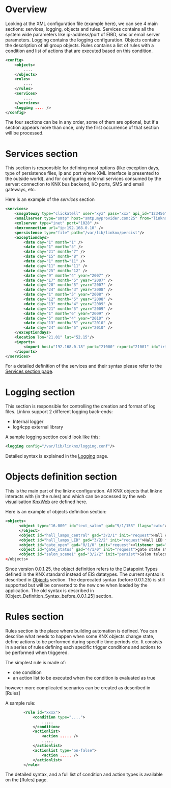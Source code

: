 # Overview
Looking at the XML configuration file (example here), we can see 4 main sections: services, logging, objects and rules. Services contains all the system wide parameters like ip-address/port of EIBD, sms or email server parameters. Logging contains the logging configuration. Objects contains the description of all group objects. Rules contains a list of rules with a condition and list of actions that are executed based on this condition.

```xml
<config>
    <objects>
        ....
    </objects>
    <rules>
        ....
    </rules>
    <services>
        ....
    </services>
    <logging .... />
</config>
```

The four sections can be in any order, some of them are optional, but if a section appears more than once, only the first occurrence of that section will be processed.

# Services section

This section is responsible for defining most options (like exception days, type of persistence files, ip and port where XML interface is presented to the outside world), and for configuring external services consumed by the server: connection to KNX bus backend, I/O ports, SMS and email gateways, etc.

Here is an example of the _services_ section

```xml
<services>
	<smsgateway type="clickatell" user="xyz" pass="xxx" api_id="123456" />
	<emailserver type="smtp" host="smtp.myprovider.com:25" from="linknx@mydomain.com" />
	<xmlserver type="inet" port="1028" />
	<knxconnection url="ip:192.168.0.10" />
	<persistence type="file" path="/var/lib/linknx/persist"/>
	<exceptiondays>
		<date day="1" month="1" />
		<date day="1" month="5" />
		<date day="21" month="7" />
		<date day="15" month="8" />
		<date day="1" month="11" />
		<date day="11" month="11" />
		<date day="25" month="12" />
		<date day="9" month="4" year="2007" />
		<date day="17" month="5" year="2007" />
		<date day="28" month="5" year="2007" />
		<date day="24" month="3" year="2008" />
		<date day="1" month="5" year="2008" />
		<date day="12" month="5" year="2008" />
		<date day="13" month="4" year="2009" />
		<date day="21" month="5" year="2009" />
		<date day="1" month="6" year="2009" />
		<date day="5" month="4" year="2010" />
		<date day="13" month="5" year="2010" />
		<date day="24" month="5" year="2010" />
	</exceptiondays>
	<location lon="21.01" lat="52.15"/>
	<ioports>
		<ioport host="192.168.0.18" port="21000" rxport="21001" id="irtrans"/>
	</ioports>
</services>

```

For a detailed definition of the services and their syntax please refer to the [Services section page](Services).

# Logging section

This section is responsible for controlling the creation and format of log files. Linknx support 2 different logging back-ends:

- Internal logger
- log4cpp external library

A sample logging section could look like this:

```xml
<logging config="/var/lib/linknx/logging.conf"/>
``` 

Detailed syntax is explained in the [Logging](Logging) page.

# Objects definition section

This is the main part of the linknx configuration. All KNX objects that linknx interacts with (in the rules) and which can be accessed by the web visualisation [KnxWeb](https://github.com/linknx/knxweb) are defined here.

Here is an example of objects definition section:

```xml
<objects>
      <object type="16.000" id="text_salon" gad="9/1/153" flags="cwtu">Text on LCD in salon</object>
      </object>
      <object id="hall_lamps_central" gad="3/2/1" init="request">Hall central lamp</object>
      <object id="hall_lamps_LED" gad="3/2/2" init="request">Hall LED floor lights</object>
      <object id="gate_open" gad="0/1/0" init="request"><listener gad="4/1/0"/>gate open close</object>
      <object id="gate_status" gad="4/1/0" init="request">gate state status</object>
      <object id="salon_scene1" gad="3/2/2" init="persist">Salon teleconference start scene</object>
</objects>
```

Since version 0.0.1.25, the object definition refers to the Datapoint Types defined in the KNX standard instead of EIS datatypes.
The current syntax is described in [Objects](Objects) section.
The deprecated syntax (before 0.0.1.25) is still supported but will be converted to the new one when loaded by the application.
The old syntax is described in [Object_Definition_Syntax_before_0.0.1.25] section.

# Rules section

Rules section is the place where building automation is defined. You can describe what needs to happen when some KNX objects change state, define actions to be performed during specific time periods etc. It consists in a series of rules defining each specific trigger conditions and actions to be performed when triggered.

The simplest rule is made of:
- one condition
- an action list to be executed when the condition is evaluated as true

however more complicated scenarios can be created as described in [Rules]

A sample rule:

```xml
        <rule id="xxxx">
            <condition type="....">
                .....
            </condition>
            <actionlist>
                <action ..... />
                .....
            </actionlist>
            <actionlist type="on-false">
                <action ..... />
            </actionlist>
        </rule>
```

The detailed syntax, and a full list of condition and action types is available on the [Rules] page. 